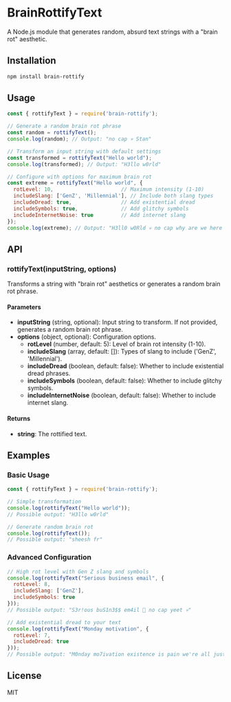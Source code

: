 # BrainRottifyText

A Node.js module that generates random, absurd text strings with a "brain rot" aesthetic.

## Installation

```bash
npm install brain-rottify
```

## Usage

```javascript
const { rottifyText } = require('brain-rottify');

// Generate a random brain rot phrase
const random = rottifyText();
console.log(random); // Output: "no cap 💀 Stan"

// Transform an input string with default settings
const transformed = rottifyText("Hello world");
console.log(transformed); // Output: "H3llo w0rld"

// Configure with options for maximum brain rot
const extreme = rottifyText("Hello world", {
  rotLevel: 10,                      // Maximum intensity (1-10)
  includeSlang: ['GenZ', 'Millennial'], // Include both slang types
  includeDread: true,                // Add existential dread
  includeSymbols: true,              // Add glitchy symbols
  includeInternetNoise: true         // Add internet slang
});
console.log(extreme); // Output: "H3ll0 w0Rld 💀 no cap why are we here just to suffer lmao 👁️👄👁️"
```

## API

### rottifyText(inputString, options)

Transforms a string with "brain rot" aesthetics or generates a random brain rot phrase.

#### Parameters

- **inputString** (string, optional): Input string to transform. If not provided, generates a random brain rot phrase.
- **options** (object, optional): Configuration options.
  - **rotLevel** (number, default: 5): Level of brain rot intensity (1-10).
  - **includeSlang** (array, default: []): Types of slang to include ('GenZ', 'Millennial').
  - **includeDread** (boolean, default: false): Whether to include existential dread phrases.
  - **includeSymbols** (boolean, default: false): Whether to include glitchy symbols.
  - **includeInternetNoise** (boolean, default: false): Whether to include internet slang.

#### Returns

- **string**: The rottified text.

## Examples

### Basic Usage

```javascript
const { rottifyText } = require('brain-rottify');

// Simple transformation
console.log(rottifyText("Hello world"));
// Possible output: "H3llo w0rld"

// Generate random brain rot
console.log(rottifyText());
// Possible output: "sheesh fr"
```

### Advanced Configuration

```javascript
// High rot level with Gen Z slang and symbols
console.log(rottifyText("Serious business email", {
  rotLevel: 8,
  includeSlang: ['GenZ'],
  includeSymbols: true
}));
// Possible output: "S3r!ous buS1n3$$ em4il 🤡 no cap yeet 💀"

// Add existential dread to your text
console.log(rottifyText("Monday motivation", {
  rotLevel: 7,
  includeDread: true
}));
// Possible output: "M0nday mo7ivation existence is pain we're all just cosmic dust"
```

## License

MIT